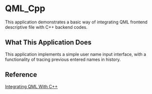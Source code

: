 # QML_Cpp
This application demonstrates a basic way of integrating QML frontend descriptive file with C++ 
backend codes.

## What This Application Does
This application implements a simple user name input interface, with a functionality of tracing 
previous entered names in history.

## Reference
[Integrating QML With C++](https://doc.qt.io/qt-5/qtqml-cppintegration-topic.html)
